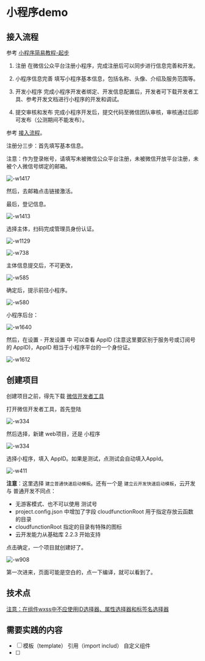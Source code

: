 # 小程序demo

## 接入流程

参考 [小程序简易教程-起步](https://developers.weixin.qq.com/miniprogram/dev/index.html)

1. 注册
在微信公众平台注册小程序，完成注册后可以同步进行信息完善和开发。

2. 小程序信息完善
填写小程序基本信息，包括名称、头像、介绍及服务范围等。

3. 开发小程序
完成小程序开发者绑定、开发信息配置后，开发者可下载开发者工具、参考开发文档进行小程序的开发和调试。

4. 提交审核和发布
完成小程序开发后，提交代码至微信团队审核，审核通过后即可发布（公测期间不能发布）。

参考 [接入流程](https://mp.weixin.qq.com/cgi-bin/wx)。

注册分三步：首先填写基本信息。

注意：作为登录帐号，请填写未被微信公众平台注册，未被微信开放平台注册，未被个人微信号绑定的邮箱。

![-w1417](./document/img/15403533644010.jpg)

然后，去邮箱点击链接激活。

最后，登记信息。

![-w1413](./document/img/15403534446984.jpg)

选择主体，扫码完成管理员身份认证。

![-w1129](./document/img/15403536191617.jpg)

![-w738](./document/img/15403537244101.jpg)

主体信息提交后，不可更改，

![-w585](./document/img/15403538104720.jpg)

确定后，提示前往小程序。

![-w580](./document/img/15403538714260.jpg)

小程序后台：

![-w1640](./document/img/15403539036979.jpg)

然后，在设置 - 开发设置 中 可以查看 AppID (注意这里要区别于服务号或订阅号的 AppID)，AppID 相当于小程序平台的一个身份证。


![-w1612](./document/img/15403543067305.jpg)

## 创建项目

创建项目之前，得先下载 [微信开发者工具](https://developers.weixin.qq.com/miniprogram/dev/devtools/download.html?t=18102320)

打开微信开发者工具，首先登陆

![-w334](./document/img/15403603009793.jpg)

然后选择，新建 web项目，还是 小程序

![-w334](./document/img/15403603486450.jpg)

选择小程序，填入 AppID。如果是测试，点测试会自动填入AppId。

![-w411](./document/img/15403604965254.jpg)

**注意**：这里选择 `建立普通快速启动模板`。还有一个是 `建立云开发快速启动模板`，云开发 与 普通开发不同点：

- 无游客模式、也不可以使用 测试号
- project.config.json 中增加了字段 cloudfunctionRoot 用于指定存放云函数的目录
- cloudfunctionRoot 指定的目录有特殊的图标
- 云开发能力从基础库 2.2.3 开始支持

点击确定，一个项目就创建好了。

![-w908](./document/img/15403618195265.jpg)

第一次进来，页面可能是空白的，点一下编译，就可以看到了。

## 技术点

[注意：在组件wxss中不应使用ID选择器、属性选择器和标签名选择器](https://developers.weixin.qq.com/miniprogram/dev/framework/custom-component/)

## 需要实践的内容

- [ ] 模板（template） 引用（import includ） 自定义组件
- [ ] 
